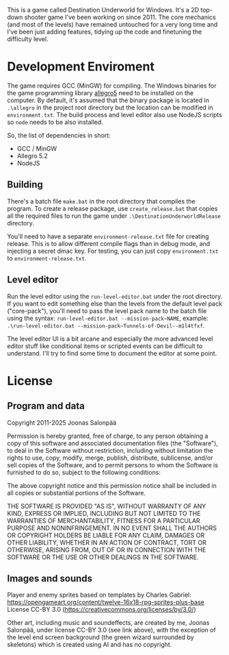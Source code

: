 This is a game called Destination Underworld for Windows.
It's a 2D top-down shooter game I've been working on since 2011.
The core mechanics (and most of the levels) have remained untouched
for a very long time and I've been just adding features, tidying up
the code and finetuning the difficulty level.

# Development Enviroment

The game requires GCC (MinGW) for compiling. The Windows binaries for the
game programming library [allegro5](https://liballeg.org) need to be
installed on the computer. By default, it's assumed that the binary package
is located in `.\allegro` in the project root directory but the location
can be modified in `environment.txt`. The build process and level editor
also use NodeJS scripts so `node` needs to be also installed.

So, the list of dependencies in short:
- GCC / MinGW
- Allegro 5.2
- NodeJS

## Building

There's a batch file `make.bat` in the root directory that compiles the program.
To create a release package, use `create_release.bat` that copies all the required
files to run the game under `.\DestinationUnderworldRelease` directory.

You'll need to have a separate `environment-release.txt` file for creating release.
This is to allow different compile flags than in debug mode, and injecting a secret
dmac key. For testing, you can just copy `environment.txt` to `environment-release.txt`.

## Level editor

Run the level editor using the `run-level-editor.bat` under the root directory.
If you want to edit something else than the levels from the default level pack
("core-pack"), you'll need to pass the level pack name to the batch file using the
syntax: `run-level-editor.bat --mission-pack~NAME`, example:
`.\run-level-editor.bat --mission-pack~Tunnels-of-Devil--m1l4tfxf`.

The level editor UI is a bit arcane and especially the more advanced level editor stuff like conditional items or scripted events can be difficult to understand.
I'll try to find some time to document the editor at some point.

# License

## Program and data

Copyright 2011-2025 Joonas Salonpää

Permission is hereby granted, free of charge, to any person obtaining a copy of this software and associated documentation files (the "Software"), to deal in the Software without restriction, including without limitation the rights to use, copy, modify, merge, publish, distribute, sublicense, and/or sell copies of the Software, and to permit persons to whom the Software is furnished to do so, subject to the following conditions:

The above copyright notice and this permission notice shall be included in all copies or substantial portions of the Software.

THE SOFTWARE IS PROVIDED "AS IS", WITHOUT WARRANTY OF ANY KIND, EXPRESS OR IMPLIED, INCLUDING BUT NOT LIMITED TO THE WARRANTIES OF MERCHANTABILITY, FITNESS FOR A PARTICULAR PURPOSE AND NONINFRINGEMENT. IN NO EVENT SHALL THE AUTHORS OR COPYRIGHT HOLDERS BE LIABLE FOR ANY CLAIM, DAMAGES OR OTHER LIABILITY, WHETHER IN AN ACTION OF CONTRACT, TORT OR OTHERWISE, ARISING FROM, OUT OF OR IN CONNECTION WITH THE SOFTWARE OR THE USE OR OTHER DEALINGS IN THE SOFTWARE.

## Images and sounds

Player and enemy sprites based on templates by Charles Gabriel:
https://opengameart.org/content/twelve-16x18-rpg-sprites-plus-base
License CC-BY 3.0 (https://creativecommons.org/licenses/by/3.0/)

Other art, including music and soundeffects, are created by me,
Joonas Salonpää, under license CC-BY 3.0 (see link above), with the exception
of the level end screen background (the green wizard surrounded by skeletons) which
is created using AI and has no copyright.